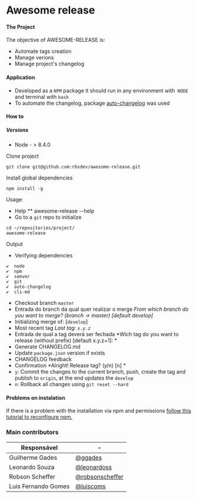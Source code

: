# Awesome release

#### The Project

The objective of AWESOME-RELEASE is:
- Automate tags creation
- Manage verions
- Manage project's changelog

#### Application
 - Developed as a `NPM` package it should run in any environment with` NODE` and terminal with `bash`
 - To automate the changelog, package [auto-changelog][df-auto-changelog] was used

#### How to
##### Versions
* Node - > 8.4.0

Clone project
```
git clone git@github.com:rbsdev/awesome-release.git
```

Install global dependencies
```
npm install -g
```

Usage:
 * Help
 ** awesome-release --help
 * Go to a `git` repo to initialize
```
cd ~/repositories/project/
awesome-release
```
Output
* Verifying dependencies
```
✔  node
✔  npm
✔  semver
✔  git
✔  auto-changelog
✔  cli-md
```
* Checkout branch `master`
* Entrada do branch da qual quer realizar o merge
    *From which branch do you want to merge? (branch → master) [default develop]*
* Initializing merge of: [`develop`]
* Most recent tag
    *Last tag:  `x.y.z`*
* Entrada de qual a tag deverá ser fechada
    *Wich tag do you want to release (without prefix) [default x.y.z+1]: *
* Generate CHANGELOG.md
* Update `package.json` version if exists
* CHANGELOG feedback
* Confirmation
    *Alright! Release tag? (y/n) [n] *
* `y`: Commit the changes to the current branch, push, create the tag and publish to `origin`, at the end updates the `develop`
* `n`: Rollback all changes using `git reset --hard`

#### Problems on instalation

If there is a problem with the installation via npm and permissions <a href="https://docs.npmjs.com/resolving-eacces-permissions-errors-when-installing-packages-globally" >follow this tutorial to reconfigure npm.</a>

### Main contributors

| Responsável | - |
| ------ | ------ |
| Guilherme Gades | [@ggades](https://github.com/ggades) |
| Leonardo Souza | [@leonardoss](https://github.com/leonardoss) |
| Robson Scheffer | [@robsonscheffer](https://github.com/robsonscheffer) |
| Luis Fernando Gomes | [@luiscoms](https://github.com/luiscoms)  |

[//]: #
   [df-auto-changelog]: <https://github.com/CookPete/auto-changelog>
